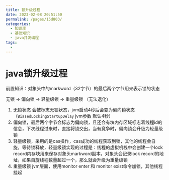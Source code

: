 ```yaml
---
title: 锁升级过程
date: 2023-02-08 20:51:50
permalink: /pages/15d803/
categories:
  - 知识库
  - 基础知识
  - java并发编程
tags:
  - 
---
```

# java锁升级过程


前置知识：对象头中的markword（32字节）的最后两个字节用来表示锁的状态

无锁 -> 偏向锁 -> 轻量级锁 -> 重量级锁 （无法退化）

1. 无锁状态 会被标志无锁状态，jvm启动4秒后会变为偏向锁状态（`BiasedLockingStartupDelay` jvm参数 默认4秒）
2. 偏向锁，最后两个字节会标志为偏向锁，且还会有块内存区域标志着线程id的信息，下次线程过来时，直接将锁交出，当有竞争时，偏向锁会升级为轻量级锁
3. 轻量级锁，采用的是cas操作，cas成功的线程获取到锁，其他的线程会自旋，等待锁释放，轻量级锁实现的过程是：线程的虚拟机栈中会创建一个lock record内存块用来保存对象头markword副本，对象头会记录lock record的地址，如果自旋线程数量超过一个，那么就会升级为重量级锁
4. 重量级锁 jvm层面，使用monitor enter 和 monitor exist命令加锁，其他线程挂起